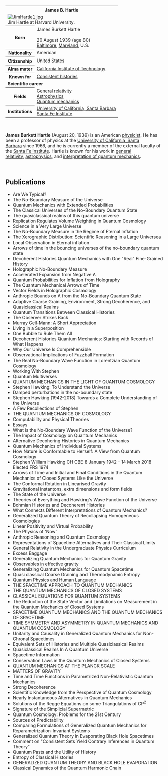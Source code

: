 <table class="infobox biography vcard">
<tbody>
<tr>
<th colspan="2">
<div class="fn">James B. Hartle</div>
</th>
</tr>
<tr>
<td colspan="2"><a class="image" href="220px-JimHartle1.jpg"><img src="220px-JimHartle1.jpg" srcset="220px-JimHartle1.jpg" alt="JimHartle1.jpg" width="220" height="293" data-file-width="360" data-file-height="480" /></a>
<div>Jim Hartle at Harvard University.</div>
</td>
</tr>
<tr>
<th scope="row">Born</th>
<td>
<div class="nickname">James Burkett Hartle</div>
<br />20 August 1939<span class="noprint ForceAgeToShow">&nbsp;(age&nbsp;80)</span><br />
<div class="birthplace"><a title="Baltimore" href="https://en.wikipedia.org/wiki/Baltimore">Baltimore</a>,&nbsp;<a title="Maryland" href="https://en.wikipedia.org/wiki/Maryland">Maryland</a>, U.S.</div>
</td>
</tr>
<tr>
<th scope="row">Nationality</th>
<td class="category">American</td>
</tr>
<tr>
<th scope="row">Citizenship</th>
<td class="category">United States</td>
</tr>
<tr>
<th scope="row">Alma&nbsp;mater</th>
<td><a title="California Institute of Technology" href="https://en.wikipedia.org/wiki/California_Institute_of_Technology">California Institute of Technology</a></td>
</tr>
<tr>
<th scope="row">Known&nbsp;for</th>
<td><a title="Consistent histories" href="https://en.wikipedia.org/wiki/Consistent_histories">Consistent histories</a></td>
</tr>
<tr>
<td colspan="2"><strong>Scientific career</strong></td>
</tr>
<tr>
<th scope="row">Fields</th>
<td class="category"><a title="General relativity" href="https://en.wikipedia.org/wiki/General_relativity">General relativity</a><br /><a title="Astrophysics" href="https://en.wikipedia.org/wiki/Astrophysics">Astrophysics</a><br /><a title="Quantum mechanics" href="https://en.wikipedia.org/wiki/Quantum_mechanics">Quantum mechanics</a></td>
</tr>
<tr>
<th scope="row">Institutions</th>
<td><a title="University of California, Santa Barbara" href="https://en.wikipedia.org/wiki/University_of_California,_Santa_Barbara">University of California, Santa Barbara</a><br /><a title="Santa Fe Institute" href="https://en.wikipedia.org/wiki/Santa_Fe_Institute">Santa Fe Institute</a></td>
</tr>
</tbody>
</table>
</br>

<p><strong>James Burkett Hartle</strong>&nbsp;(August 20, 1939) is an American&nbsp;<a title="Physicist" href="https://en.wikipedia.org/wiki/Physicist">physicist</a>. He has been a professor of physics at the&nbsp;<a title="University of California, Santa Barbara" href="https://en.wikipedia.org/wiki/University_of_California,_Santa_Barbara">University of California, Santa Barbara</a>&nbsp;since 1966, and he is currently a member of the external faculty of the&nbsp;<a title="Santa Fe Institute" href="https://en.wikipedia.org/wiki/Santa_Fe_Institute">Santa Fe Institute</a>. Hartle is known for his work in&nbsp;<a title="General relativity" href="https://en.wikipedia.org/wiki/General_relativity">general relativity</a>,&nbsp;<a title="Astrophysics" href="https://en.wikipedia.org/wiki/Astrophysics">astrophysics</a>, and&nbsp;<a class="mw-redirect" title="Interpretation of quantum mechanics" href="https://en.wikipedia.org/wiki/Interpretation_of_quantum_mechanics">interpretation of quantum mechanics</a>.</p>

</br>


<h2> Publications</h2>


<ul>

                             

 <li><a target="_blank" href="https://github.com/manjunath5496/James-Hartle-Publications/blob/master/jah(1).pdf" style="text-decoration:none;">Are We Typical?</a></li>

 <li><a target="_blank" href="https://github.com/manjunath5496/James-Hartle-Publications/blob/master/jah(2).pdf" style="text-decoration:none;">The No-Boundary Measure of the Universe</a></li>

<li><a target="_blank" href="https://github.com/manjunath5496/James-Hartle-Publications/blob/master/jah(3).pdf" style="text-decoration:none;">Quantum Mechanics with Extended Probabilities</a></li>
 <li><a target="_blank" href="https://github.com/manjunath5496/James-Hartle-Publications/blob/master/jah(4).pdf" style="text-decoration:none;">The Classical Universes of the
No-Boundary Quantum State </a></li>                              
<li><a target="_blank" href="https://github.com/manjunath5496/James-Hartle-Publications/blob/master/jah(5).pdf" style="text-decoration:none;">The quasiclassical realms of this quantum universe </a></li>
<li><a target="_blank" href="https://github.com/manjunath5496/James-Hartle-Publications/blob/master/jah(6).pdf" style="text-decoration:none;">Replication Regulates Volume Weighting in Quantum Cosmology</a></li>
 <li><a target="_blank" href="https://github.com/manjunath5496/James-Hartle-Publications/blob/master/jah(7).pdf" style="text-decoration:none;">Science in a Very Large Universe</a></li>

 <li><a target="_blank" href="https://github.com/manjunath5496/James-Hartle-Publications/blob/master/jah(8).pdf" style="text-decoration:none;"> The No-Boundary Measure in the Regime of Eternal Inflation </a></li>
   <li><a target="_blank" href="https://github.com/manjunath5496/James-Hartle-Publications/blob/master/jah(9).pdf" style="text-decoration:none;">The Xerographic Distribution:
Scientific Reasoning in a Large Universea</a></li>
  
   
 <li><a target="_blank" href="https://github.com/manjunath5496/James-Hartle-Publications/blob/master/jah(10).pdf" style="text-decoration:none;">Local Observation in Eternal inflation</a></li>                              
<li><a target="_blank" href="https://github.com/manjunath5496/James-Hartle-Publications/blob/master/jah(11).pdf" style="text-decoration:none;">Arrows of time in the bouncing universes of the no-boundary quantum state</a></li>
<li><a target="_blank" href="https://github.com/manjunath5496/James-Hartle-Publications/blob/master/jah(12).pdf" style="text-decoration:none;">Decoherent Histories Quantum Mechanics with One "Real" Fine-Grained History</a></li>
<li><a target="_blank" href="https://github.com/manjunath5496/James-Hartle-Publications/blob/master/jah(13).pdf" style="text-decoration:none;">Holographic No-Boundary Measure</a></li>

<li><a target="_blank" href="https://github.com/manjunath5496/James-Hartle-Publications/blob/master/jah(14).pdf" style="text-decoration:none;">Accelerated Expansion from Negative &#581;</a></li>
                              
<li><a target="_blank" href="https://github.com/manjunath5496/James-Hartle-Publications/blob/master/jah(15).pdf" style="text-decoration:none;">Quantum Probabilities for Inflation from Holography</a></li>

<li><a target="_blank" href="https://github.com/manjunath5496/James-Hartle-Publications/blob/master/jah(16).pdf" style="text-decoration:none;">The Quantum Mechanical Arrows of Time </a></li>

  <li><a target="_blank" href="https://github.com/manjunath5496/James-Hartle-Publications/blob/master/jah(17).pdf" style="text-decoration:none;">Vector Fields in Holographic Cosmology</a></li>   
  
<li><a target="_blank" href="https://github.com/manjunath5496/James-Hartle-Publications/blob/master/jah(18).pdf" style="text-decoration:none;">Anthropic Bounds on &#581;
from the No-Boundary Quantum State</a></li> 

  
<li><a target="_blank" href="https://github.com/manjunath5496/James-Hartle-Publications/blob/master/jah(19).pdf" style="text-decoration:none;">Adaptive Coarse Graining, Environment, Strong Decoherence, and Quasiclassical Realms</a></li> 

<li><a target="_blank" href="https://github.com/manjunath5496/James-Hartle-Publications/blob/master/jah(20).pdf" style="text-decoration:none;">Quantum Transitions Between Classical Histories</a></li>

<li><a target="_blank" href="https://github.com/manjunath5496/James-Hartle-Publications/blob/master/jah(21).pdf" style="text-decoration:none;">The Observer Strikes Back</a></li>
<li><a target="_blank" href="https://github.com/manjunath5496/James-Hartle-Publications/blob/master/jah(22).pdf" style="text-decoration:none;">Murray Gell-Mann: A Short Appreciation</a></li> 
 <li><a target="_blank" href="https://github.com/manjunath5496/James-Hartle-Publications/blob/master/jah(23).pdf" style="text-decoration:none;">Living in a Superposition </a></li> 
 

   <li><a target="_blank" href="https://github.com/manjunath5496/James-Hartle-Publications/blob/master/jah(24).pdf" style="text-decoration:none;">One Bubble to Rule Them All</a></li>
 
   <li><a target="_blank" href="https://github.com/manjunath5496/James-Hartle-Publications/blob/master/jah(25).pdf" style="text-decoration:none;">Decoherent Histories Quantum Mechanics: Starting with Records of What Happens</a></li>                              
 <li><a target="_blank" href="https://github.com/manjunath5496/James-Hartle-Publications/blob/master/jah(26).pdf" style="text-decoration:none;">Why Our Universe Is Comprehensible </a></li>
 <li><a target="_blank" href="https://github.com/manjunath5496/James-Hartle-Publications/blob/master/jah(27).pdf" style="text-decoration:none;">Observational Implications of Fuzzball Formation</a></li>
   
 
   <li><a target="_blank" href="https://github.com/manjunath5496/James-Hartle-Publications/blob/master/jah(28).pdf" style="text-decoration:none;">The Real No-Boundary Wave Function in Lorentzian Quantum Cosmology</a></li>
 
   <li><a target="_blank" href="https://github.com/manjunath5496/James-Hartle-Publications/blob/master/jah(29).pdf" style="text-decoration:none;">Working With Stephen </a></li>                              

  <li><a target="_blank" href="https://github.com/manjunath5496/James-Hartle-Publications/blob/master/jah(30).pdf" style="text-decoration:none;">Quantum Multiverses </a></li>
 
   <li><a target="_blank" href="https://github.com/manjunath5496/James-Hartle-Publications/blob/master/jah(31).pdf" style="text-decoration:none;">QUANTUM MECHANICS IN THE LIGHT OF QUANTUM COSMOLOGY</a></li> 
    <li><a target="_blank" href="https://github.com/manjunath5496/James-Hartle-Publications/blob/master/jah(32).pdf" style="text-decoration:none;">Stephen Hawking: To Understand the Universe </a></li> 

   <li><a target="_blank" href="https://github.com/manjunath5496/James-Hartle-Publications/blob/master/jah(33).pdf" style="text-decoration:none;">Damped perturbations in the no-boundary state</a></li>                              

  <li><a target="_blank" href="https://github.com/manjunath5496/James-Hartle-Publications/blob/master/jah(34).pdf" style="text-decoration:none;">Stephen Hawking (1942-2018)
Towards a Complete Understanding of the Universe</a></li> 
 
  <li><a target="_blank" href="https://github.com/manjunath5496/James-Hartle-Publications/blob/master/jah(35).pdf" style="text-decoration:none;">A Few Recollections of Stephen</a></li> 

  <li><a target="_blank" href="https://github.com/manjunath5496/James-Hartle-Publications/blob/master/jah(36).pdf" style="text-decoration:none;">THE QUANTUM MECHANICS OF COSMOLOGY</a></li> 
 
<li><a target="_blank" href="https://github.com/manjunath5496/James-Hartle-Publications/blob/master/jah(37).pdf" style="text-decoration:none;">Computability and Physical Theories</a></li>
 <li><a target="_blank" href="https://github.com/manjunath5496/James-Hartle-Publications/blob/master/jah(38).pdf" style="text-decoration:none;">Essays</a></li>
<li><a target="_blank" href="https://github.com/manjunath5496/James-Hartle-Publications/blob/master/jah(39).pdf" style="text-decoration:none;">What is the No-Boundary Wave Function of the Universe?</a></li>
 <li><a target="_blank" href="https://github.com/manjunath5496/James-Hartle-Publications/blob/master/jah(40).pdf" style="text-decoration:none;">The Impact of Cosmology on Quantum Mechanics </a></li>                              
<li><a target="_blank" href="https://github.com/manjunath5496/James-Hartle-Publications/blob/master/jah(41).pdf" style="text-decoration:none;">Alternative Decohering Histories in Quantum Mechanics</a></li>
<li><a target="_blank" href="https://github.com/manjunath5496/James-Hartle-Publications/blob/master/jah(42).pdf" style="text-decoration:none;">Quantum Mechanics of Individual Systems</a></li>
 
  <li><a target="_blank" href="https://github.com/manjunath5496/James-Hartle-Publications/blob/master/jah(43).pdf" style="text-decoration:none;">How Nature is Conformable to Herself: A View from Quantum Cosmology</a></li>
 <li><a target="_blank" href="https://github.com/manjunath5496/James-Hartle-Publications/blob/master/jah(44).pdf" style="text-decoration:none;">Stephen William Hawking CH CBE
8 January 1942 – 14 March 2018 Elected FRS 1974</a></li>
   <li><a target="_blank" href="https://github.com/manjunath5496/James-Hartle-Publications/blob/master/jah(45).pdf" style="text-decoration:none;">Arrows of Time and
Initial and Final Conditions in the Quantum Mechanics of Closed Systems Like the Universe</a></li>  
   
<li><a target="_blank" href="https://github.com/manjunath5496/James-Hartle-Publications/blob/master/jah(46).pdf" style="text-decoration:none;">The Conformal Rotation in Linearised Gravity</a></li> 
                             
<li><a target="_blank" href="https://github.com/manjunath5496/James-Hartle-Publications/blob/master/jah(47).pdf" style="text-decoration:none;">Gravitational instantons, extra dimensions and form fields </a></li>
<li><a target="_blank" href="https://github.com/manjunath5496/James-Hartle-Publications/blob/master/jah(48).pdf" style="text-decoration:none;">The State of the Universe</a></li>

<li><a target="_blank" href="https://github.com/manjunath5496/James-Hartle-Publications/blob/master/jah(49).pdf" style="text-decoration:none;">Theories of Everything and Hawking's Wave Function of the Universe </a></li>
                              
<li><a target="_blank" href="https://github.com/manjunath5496/James-Hartle-Publications/blob/master/jah(50).pdf" style="text-decoration:none;">Bohmian Histories and Decoherent Histories</a></li>
<li><a target="_blank" href="https://github.com/manjunath5496/James-Hartle-Publications/blob/master/jah(51).pdf" style="text-decoration:none;">What Connects Different Interpretations of Quantum Mechanics?</a></li>
<li><a target="_blank" href="https://github.com/manjunath5496/James-Hartle-Publications/blob/master/jah(52).pdf" style="text-decoration:none;">Generalized Quantum Theory
of Recollapsing Homogeneous Cosmologies</a></li>

<li><a target="_blank" href="https://github.com/manjunath5496/James-Hartle-Publications/blob/master/jah(53).pdf" style="text-decoration:none;">Linear Positivity and Virtual Probability</a></li>
 
<li><a target="_blank" href="https://github.com/manjunath5496/James-Hartle-Publications/blob/master/jah(54).pdf" style="text-decoration:none;">The Physics of 'Now' </a></li>

<li><a target="_blank" href="https://github.com/manjunath5496/James-Hartle-Publications/blob/master/jah(55).pdf" style="text-decoration:none;">Anthropic Reasoning and Quantum Cosmology</a></li>
 
  <li><a target="_blank" href="https://github.com/manjunath5496/James-Hartle-Publications/blob/master/jah(56).pdf" style="text-decoration:none;">Representations of Spacetime Alternatives and Their Classical Limits </a></li>                              

  <li><a target="_blank" href="https://github.com/manjunath5496/James-Hartle-Publications/blob/master/jah(57).pdf" style="text-decoration:none;">General Relativity in the
Undergraduate Physics Curriculum</a></li>
 
   <li><a target="_blank" href="https://github.com/manjunath5496/James-Hartle-Publications/blob/master/jah(58).pdf" style="text-decoration:none;">Excess Baggage</a></li>
    <li><a target="_blank" href="https://github.com/manjunath5496/James-Hartle-Publications/blob/master/jah(59).pdf" style="text-decoration:none;">Generalizing Quantum Mechanics for Quantum Gravity</a></li>
 
  <li><a target="_blank" href="https://github.com/manjunath5496/James-Hartle-Publications/blob/master/jah(60).pdf" style="text-decoration:none;">Observables in effective gravity</a></li>
 
   <li><a target="_blank" href="https://github.com/manjunath5496/James-Hartle-Publications/blob/master/jah(61).pdf" style="text-decoration:none;">Generalizing Quantum Mechanics
for Quantum Spacetime </a></li>
 
   <li><a target="_blank" href="https://github.com/manjunath5496/James-Hartle-Publications/blob/master/jah(62).pdf" style="text-decoration:none;">Quasi classical Coarse Graining
and Thermodynamic Entropy</a></li>
 
   <li><a target="_blank" href="https://github.com/manjunath5496/James-Hartle-Publications/blob/master/jah(63).pdf" style="text-decoration:none;">Quantum Physics and Human Language</a></li>                              

  <li><a target="_blank" href="https://github.com/manjunath5496/James-Hartle-Publications/blob/master/jah(64).pdf" style="text-decoration:none;">THE SPACETIME APPROACH TO QUANTUM MECHANICS</a></li>
 
   <li><a target="_blank" href="https://github.com/manjunath5496/James-Hartle-Publications/blob/master/jah(65).pdf" style="text-decoration:none;">THE QUANTUM MECHANICS OF CLOSED SYSTEMS </a></li> 

   <li><a target="_blank" href="https://github.com/manjunath5496/James-Hartle-Publications/blob/master/jah(66).pdf" style="text-decoration:none;">CLASSICAL EQUATIONS FOR QUANTUM SYSTEMS</a></li> 
 
   <li><a target="_blank" href="https://github.com/manjunath5496/James-Hartle-Publications/blob/master/jah(67).pdf" style="text-decoration:none;">The Reduction of the State Vector and Limitations on Measurement in the Quantum Mechanics of Closed Systems</a></li>                              

  <li><a target="_blank" href="https://github.com/manjunath5496/James-Hartle-Publications/blob/master/jah(68).pdf" style="text-decoration:none;">SPACETIME QUANTUM MECHANICS AND THE QUANTUM MECHANICS OF SPACETIME</a></li> 
 
  
   <li><a target="_blank" href="https://github.com/manjunath5496/James-Hartle-Publications/blob/master/jah(69).pdf" style="text-decoration:none;">TIME SYMMETRY AND ASYMMETRY IN
QUANTUM MECHANICS AND QUANTUM COSMOLOGY</a></li>                              

  <li><a target="_blank" href="https://github.com/manjunath5496/James-Hartle-Publications/blob/master/jah(70).pdf" style="text-decoration:none;">Unitarity and Causality in Generalized Quantum Mechanics for Non-Chronal Spacetimes</a></li> 
  
 
 <li><a target="_blank" href="https://github.com/manjunath5496/James-Hartle-Publications/blob/master/jah(71).pdf" style="text-decoration:none;">Equivalent Sets of Histories
and Multiple Quasiclassical Realms</a></li>
 
 <li><a target="_blank" href="https://github.com/manjunath5496/James-Hartle-Publications/blob/master/jah(72).pdf" style="text-decoration:none;">Quasiclassical Realms In A Quantum Universe</a></li> 
 
 
 <li><a target="_blank" href="https://github.com/manjunath5496/James-Hartle-Publications/blob/master/jah(73).pdf" style="text-decoration:none;">Spacetime Information</a></li>
  <li><a target="_blank" href="https://github.com/manjunath5496/James-Hartle-Publications/blob/master/jah(74).pdf" style="text-decoration:none;">Conservation Laws
in the Quantum Mechanics of Closed Systems</a></li>
    <li><a target="_blank" href="https://github.com/manjunath5496/James-Hartle-Publications/blob/master/jah(75).pdf" style="text-decoration:none;">QUANTUM MECHANICS AT THE PLANCK SCALE</a></li>                        
<li><a target="_blank" href="https://github.com/manjunath5496/James-Hartle-Publications/blob/master/jah(76).pdf" style="text-decoration:none;">MATTERS OF GRAVITY </a></li>


  <li><a target="_blank" href="https://github.com/manjunath5496/James-Hartle-Publications/blob/master/jah(77).pdf" style="text-decoration:none;">Time and Time Functions
in Parametrized Non-Relativistic Quantum Mechanics</a></li>
 
   <li><a target="_blank" href="https://github.com/manjunath5496/James-Hartle-Publications/blob/master/jah(78).pdf" style="text-decoration:none;">Strong Decoherence </a></li> 

   <li><a target="_blank" href="https://github.com/manjunath5496/James-Hartle-Publications/blob/master/jah(79).pdf" style="text-decoration:none;">Scientific Knowledge from the
Perspective of Quantum Cosmology</a></li> 
 
   <li><a target="_blank" href="https://github.com/manjunath5496/James-Hartle-Publications/blob/master/jah(80).pdf" style="text-decoration:none;">Nearly Instantaneous Alternatives in Quantum Mechanics</a></li>                              

  <li><a target="_blank" href="https://github.com/manjunath5496/James-Hartle-Publications/blob/master/jah(81).pdf" style="text-decoration:none;">Solutions of the Regge Equations on some Triangulations of CP<sup>2</sup></a></li> 
 
  
   <li><a target="_blank" href="https://github.com/manjunath5496/James-Hartle-Publications/blob/master/jah(82).pdf" style="text-decoration:none;">Signature of the Simplicial Supermetric</a></li>                              

  <li><a target="_blank" href="https://github.com/manjunath5496/James-Hartle-Publications/blob/master/jah(83).pdf" style="text-decoration:none;">Quantum Cosmology:
Problems for the 21st Century</a></li> 
  
 
 <li><a target="_blank" href="https://github.com/manjunath5496/James-Hartle-Publications/blob/master/jah(84).pdf" style="text-decoration:none;">Sources of Predictability</a></li>
 
 <li><a target="_blank" href="https://github.com/manjunath5496/James-Hartle-Publications/blob/master/jah(85).pdf" style="text-decoration:none;">Comparing Formulations of Generalized Quantum Mechanics for Reparametrization-Invariant Systems</a></li> 
 
 
 <li><a target="_blank" href="https://github.com/manjunath5496/James-Hartle-Publications/blob/master/jah(86).pdf" style="text-decoration:none;">Generalized Quantum Theory in
Evaporating Black Hole Spacetimes</a></li>
  <li><a target="_blank" href="https://github.com/manjunath5496/James-Hartle-Publications/blob/master/jah(87).pdf" style="text-decoration:none;">Comment on "Consistent Sets Yield Contrary Inferences in Quantum Theory"</a></li>
    <li><a target="_blank" href="https://github.com/manjunath5496/James-Hartle-Publications/blob/master/jah(88).pdf" style="text-decoration:none;">Quantum Pasts and the Utility of History </a></li>                        
<li><a target="_blank" href="https://github.com/manjunath5496/James-Hartle-Publications/blob/master/jah(89).pdf" style="text-decoration:none;">Entropy of Classical Histories </a></li>

  <li><a target="_blank" href="https://github.com/manjunath5496/James-Hartle-Publications/blob/master/jah(90).pdf" style="text-decoration:none;">GENERALIZED QUANTUM THEORY AND BLACK HOLE EVAPORATION</a></li>
    <li><a target="_blank" href="https://github.com/manjunath5496/James-Hartle-Publications/blob/master/jah(91).pdf" style="text-decoration:none;">Classical Dynamics of the
Quantum Harmonic Chain </a></li>                        









</ul>
